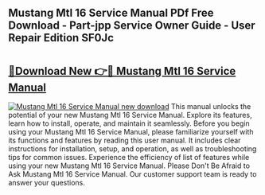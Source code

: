 ## Mustang Mtl 16 Service Manual PDf Free Download - Part-jpp Service Owner Guide - User Repair Edition SF0Jc

# <h2><a href="http://bc93350.oget.top/?id=Mustang+Mtl+16+Service+Manual">🔗Download New 👉🔴 Mustang Mtl 16 Service Manual</a></h2>

[![Mustang Mtl 16 Service Manual new download](https://i.imgur.com/5g1atiW.png)](http://bc93350.oget.top/?id=Mustang+Mtl+16+Service+Manual)
This manual unlocks the potential of your new Mustang Mtl 16 Service Manual. Explore its features, learn how to install, operate, and maintain it seamlessly. Before you begin using your Mustang Mtl 16 Service Manual, please familiarize yourself with its functions and features by reading this user manual. It includes clear instructions for installation, setup, and operation, as well as troubleshooting tips for common issues. Experience the efficiency of list of features while using your new Mustang Mtl 16 Service Manual. Please Don't Be Afraid to Ask Mustang Mtl 16 Service Manual. Our customer support team is ready to answer your questions.
